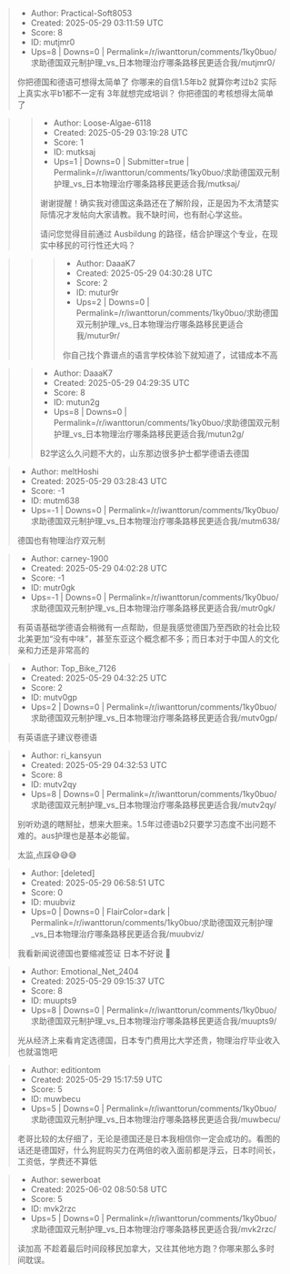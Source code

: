 > - Author: Practical-Soft8053
> - Created: 2025-05-29 03:11:59 UTC
> - Score: 8
> - ID: mutjmr0
> - Ups=8 | Downs=0 | Permalink=/r/iwanttorun/comments/1ky0buo/求助德国双元制护理_vs_日本物理治疗哪条路移民更适合我/mutjmr0/
>
> 你把德国和德语可想得太简单了 你哪来的自信1.5年b2 就算你考过b2 实际上真实水平b1都不一定有 3年就想完成培训？ 你把德国的考核想得太简单了

>> - Author: Loose-Algae-6118
>> - Created: 2025-05-29 03:19:28 UTC
>> - Score: 1
>> - ID: mutksaj
>> - Ups=1 | Downs=0 | Submitter=true | Permalink=/r/iwanttorun/comments/1ky0buo/求助德国双元制护理_vs_日本物理治疗哪条路移民更适合我/mutksaj/
>>
>> 谢谢提醒！确实我对德国这条路还在了解阶段，正是因为不太清楚实际情况才发帖向大家请教。我不缺时间，也有耐心学这些。
>> 
>> 请问您觉得目前通过 Ausbildung 的路径，结合护理这个专业，在现实中移民的可行性还大吗？

>>> - Author: DaaaK7
>>> - Created: 2025-05-29 04:30:28 UTC
>>> - Score: 2
>>> - ID: mutur9r
>>> - Ups=2 | Downs=0 | Permalink=/r/iwanttorun/comments/1ky0buo/求助德国双元制护理_vs_日本物理治疗哪条路移民更适合我/mutur9r/
>>>
>>> 你自己找个靠谱点的语言学校体验下就知道了，试错成本不高

>> - Author: DaaaK7
>> - Created: 2025-05-29 04:29:35 UTC
>> - Score: 8
>> - ID: mutun2g
>> - Ups=8 | Downs=0 | Permalink=/r/iwanttorun/comments/1ky0buo/求助德国双元制护理_vs_日本物理治疗哪条路移民更适合我/mutun2g/
>>
>> B2学这么久问题不大的，山东那边很多护士都学德语去德国

> - Author: meltHoshi
> - Created: 2025-05-29 03:28:43 UTC
> - Score: -1
> - ID: mutm638
> - Ups=-1 | Downs=0 | Permalink=/r/iwanttorun/comments/1ky0buo/求助德国双元制护理_vs_日本物理治疗哪条路移民更适合我/mutm638/
>
> 德国也有物理治疗双元制

> - Author: carney-1900
> - Created: 2025-05-29 04:02:28 UTC
> - Score: -1
> - ID: mutr0gk
> - Ups=-1 | Downs=0 | Permalink=/r/iwanttorun/comments/1ky0buo/求助德国双元制护理_vs_日本物理治疗哪条路移民更适合我/mutr0gk/
>
> 有英语基础学德语会稍微有一点帮助，但是我感觉德国乃至西欧的社会比较北美更加“没有中味”，甚至东亚这个概念都不多；而日本对于中国人的文化亲和力还是非常高的

> - Author: Top_Bike_7126
> - Created: 2025-05-29 04:32:25 UTC
> - Score: 2
> - ID: mutv0gp
> - Ups=2 | Downs=0 | Permalink=/r/iwanttorun/comments/1ky0buo/求助德国双元制护理_vs_日本物理治疗哪条路移民更适合我/mutv0gp/
>
> 有英语底子建议卷德语

> - Author: ri_kansyun
> - Created: 2025-05-29 04:32:53 UTC
> - Score: 8
> - ID: mutv2qy
> - Ups=8 | Downs=0 | Permalink=/r/iwanttorun/comments/1ky0buo/求助德国双元制护理_vs_日本物理治疗哪条路移民更适合我/mutv2qy/
>
> 别听劝退的瞎掰扯，想来大胆来。1.5年过德语b2只要学习态度不出问题不难的。aus护理也是基本必能留。
> 
> 太监,点踩😅😅😅

> - Author: [deleted]
> - Created: 2025-05-29 06:58:51 UTC
> - Score: 0
> - ID: muubviz
> - Ups=0 | Downs=0 | FlairColor=dark | Permalink=/r/iwanttorun/comments/1ky0buo/求助德国双元制护理_vs_日本物理治疗哪条路移民更适合我/muubviz/
>
> 我看新闻说德国也要缩减签证 日本不好说 🫤

> - Author: Emotional_Net_2404
> - Created: 2025-05-29 09:15:37 UTC
> - Score: 8
> - ID: muupts9
> - Ups=8 | Downs=0 | Permalink=/r/iwanttorun/comments/1ky0buo/求助德国双元制护理_vs_日本物理治疗哪条路移民更适合我/muupts9/
>
> 光从经济上来看肯定选德国，日本专门费用比大学还贵，物理治疗毕业收入也就温饱吧

> - Author: editiontom
> - Created: 2025-05-29 15:17:59 UTC
> - Score: 5
> - ID: muwbecu
> - Ups=5 | Downs=0 | Permalink=/r/iwanttorun/comments/1ky0buo/求助德国双元制护理_vs_日本物理治疗哪条路移民更适合我/muwbecu/
>
> 老哥比较的太仔细了，无论是德国还是日本我相信你一定会成功的。看图的话还是德国好，什么狗屁购买力在两倍的收入面前都是浮云，日本时间长，工资低，学费还不算低

> - Author: sewerboat
> - Created: 2025-06-02 08:50:58 UTC
> - Score: 5
> - ID: mvk2rzc
> - Ups=5 | Downs=0 | Permalink=/r/iwanttorun/comments/1ky0buo/求助德国双元制护理_vs_日本物理治疗哪条路移民更适合我/mvk2rzc/
>
> 读加高 不趁着最后时间段移民加拿大，又往其他地方跑？你哪来那么多时间耽误。
